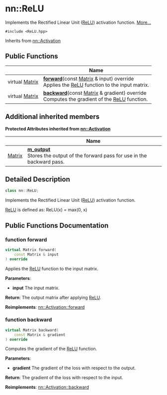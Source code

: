# nn::ReLU



Implements the Rectified Linear Unit ([ReLU]()) activation function.  [More...](#detailed-description)


`#include <ReLU.hpp>`

Inherits from [nn::Activation](classnn_1_1_activation.md)

## Public Functions

|                | Name           |
| -------------- | -------------- |
| virtual [Matrix](classnn_1_1_matrix.md) | **[forward](classnn_1_1_re_l_u.md#function-forward)**(const [Matrix](classnn_1_1_matrix.md) & input) override<br>Applies the [ReLU](classnn_1_1_re_l_u.md) function to the input matrix.  |
| virtual [Matrix](classnn_1_1_matrix.md) | **[backward](classnn_1_1_re_l_u.md#function-backward)**(const [Matrix](classnn_1_1_matrix.md) & gradient) override<br>Computes the gradient of the [ReLU](classnn_1_1_re_l_u.md) function.  |

## Additional inherited members

**Protected Attributes inherited from [nn::Activation](classnn_1_1_activation.md)**

|                | Name           |
| -------------- | -------------- |
| [Matrix](classnn_1_1_matrix.md) | **[m_output](classnn_1_1_activation.md#variable-m_output)** <br>Stores the output of the forward pass for use in the backward pass.  |


## Detailed Description

```cpp
class nn::ReLU;
```

Implements the Rectified Linear Unit ([ReLU]()) activation function. 

[ReLU](classnn_1_1_re_l_u.md) is defined as: ReLU(x) = max(0, x) 

## Public Functions Documentation

### function forward

```cpp
virtual Matrix forward(
    const Matrix & input
) override
```

Applies the [ReLU](classnn_1_1_re_l_u.md) function to the input matrix. 

**Parameters**: 

  * **input** The input matrix. 


**Return**: The output matrix after applying [ReLU](classnn_1_1_re_l_u.md). 

**Reimplements**: [nn::Activation::forward](classnn_1_1_activation.md#function-forward)


### function backward

```cpp
virtual Matrix backward(
    const Matrix & gradient
) override
```

Computes the gradient of the [ReLU](classnn_1_1_re_l_u.md) function. 

**Parameters**: 

  * **gradient** The gradient of the loss with respect to the output. 


**Return**: The gradient of the loss with respect to the input. 

**Reimplements**: [nn::Activation::backward](classnn_1_1_activation.md#function-backward)
